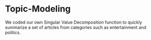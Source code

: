 # Topic-Modeling

We coded our own Singular Value Decomposition function to quickly summarize a set of articles from categories such as entertainment and politics.
